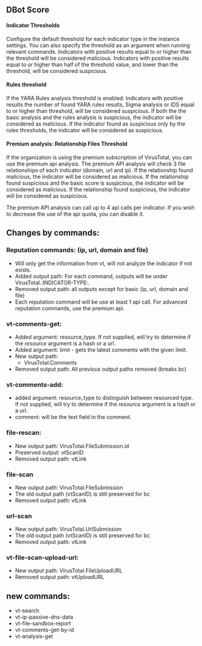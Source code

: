 DBot Score
---
#### Indicator Thresholds
Configure the default threshold for each indicator type in the instance settings.
You can also specify the threshold as an argument when running relevant commands.
Indicators with positive results equal to or higher than the threshold will be considered malicious.
Indicators with positive results equal to or higher than half of the threshold value, and lower than the threshold, will be considered suspicious.

#### Rules threshold
If the YARA Rules analysis threshold is enabled:
Indicators with positive results the number of found YARA rules results, Sigma analysis or IDS equal to or higher than threshold, will be considered suspicious.
If both the the basic analysis and the rules analysis is suspicious, the indicator will be considered as malicious.
If the indicator found as suspicious only by the rules thresholds, the indicator will be considered as suspicious.


#### Premium analysis: Relationship Files Threshold
If the organization is using the premium subscription of VirusTotal, you can use the premium api analysis.
The premium API analysis will check 3 file relationships of each indicator (domain, url and ip).
If the relationship found malicious, the indicator will be considered as malicious.
If the relationship found suspicious and the basic score is suspicious, the indicator will be considered as malicious.
If the relationship found suspicious, the indicator will be considered as suspicious.

The premium API analysis can call up to 4 api calls per indicator. If you wish to decrease the use of the api quota, you can disable it.


Changes by commands:
---

### Reputation commands: (ip, url, domain and file)
- Will only get the information from vt, will not analyze the indicator if
not exists.
- Added output path: For each command, outputs will be under VirusTotal.:INDICATOR-TYPE:.
- Removed output path: all outputs except for basic (ip, url, domain and file)
- Each reputation command will be use at least 1 api call. For advanced reputation commands, use the premium api.

### vt-comments-get:
- Added argument: resource_type. If not supplied, will try to determine if the *resource* argument is a hash or a url.
- Added argument: limit - gets the latest comments with the given limit.
- New output path:
    - VirusTotal.Comments
- Removed output path: All previous output paths removed (breaks bc)

### vt-comments-add:
- added argument: resource_type to distinguish between resourced type. If not supplied, will try to determine if the *resource* argument is a hash or a url.
- comment: will be the text field in the comment.

### file-rescan:
- New output path: VirusTotal.FileSubmission.id
- Preserved output: vtScanID
- Removed output path: vtLink


### file-scan
- New output path: VirusTotal.FileSubmission
- The old output path (vtScanID) is still preserved for bc
- Removed output path: vtLink

### url-scan 
- New output path: VirusTotal.UrlSubmission
- The old output path (vtScanID) is still preserved for bc
- Removed output path: vtLink

### vt-file-scan-upload-url: 
- New output path: VirusTotal.FileUploadURL
- Removed output path: vtUploadURL

new commands:
---
- vt-search
- vt-ip-passive-dns-data
- vt-file-sandbox-report
- vt-comments-get-by-id
- vt-analysis-get